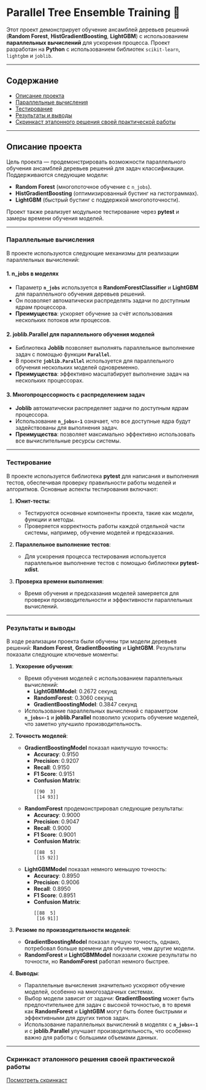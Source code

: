 # **Parallel Tree Ensemble Training** 🚀

Этот проект демонстрирует обучение ансамблей деревьев решений (**Random Forest**, **HistGradientBoosting**, **LightGBM**) с использованием **параллельных вычислений** для ускорения процесса. Проект разработан на **Python** с использованием библиотек `scikit-learn`, `lightgbm` и `joblib`.

---

## **Содержание**
- [Описание проекта](#описание-проекта)
- [Параллельные вычисления](#параллельные-вычисления)
- [Тестирование](#тестирование)
- [Результаты и выводы](#результаты-и-выводы)
- [Скринкаст эталонного решения своей практической работы](#Скринкаст-эталонного-решения-своей-практической-работы)

---

## **Описание проекта**

Цель проекта — продемонстрировать возможности параллельного обучения ансамблей деревьев решений для задач классификации. Поддерживаются следующие модели:
- **Random Forest** (многопоточное обучение с `n_jobs`).
- **HistGradientBoosting** (оптимизированный бустинг на гистограммах).
- **LightGBM** (быстрый бустинг с поддержкой многопоточности).

Проект также реализует модульное тестирование через **pytest** и замеры времени обучения моделей.

---

### **Параллельные вычисления**

В проекте используются следующие механизмы для реализации параллельных вычислений:

#### **1. n_jobs в моделях**  
- Параметр **`n_jobs`** используется в **RandomForestClassifier** и **LightGBM** для параллельного обучения деревьев решений.  
- Он позволяет автоматически распределять задачи по доступным ядрам процессора.  
- **Преимущества**: ускоряет обучение за счёт использования нескольких потоков или процессов.

#### **2. joblib.Parallel для параллельного обучения моделей**  
- Библиотека **Joblib** позволяет выполнять параллельное выполнение задач с помощью функции **`Parallel`**.  
- В проекте **`joblib.Parallel`** используется для параллельного обучения нескольких моделей одновременно.  
- **Преимущества**: эффективно масштабирует выполнение задач на нескольких процессорах.

#### **3. Многопроцессорность с распределением задач**  
- **Joblib** автоматически распределяет задачи по доступным ядрам процессора.  
- Использование **`n_jobs=-1`** означает, что все доступные ядра будут задействованы для выполнения задач.  
- **Преимущества**: позволяет максимально эффективно использовать все вычислительные ресурсы системы.

---

### **Тестирование**

В проекте используется библиотека **pytest** для написания и выполнения тестов, обеспечивая проверку правильности работы моделей и алгоритмов. Основные аспекты тестирования включают:

1. **Юнит-тесты**:
   - Тестируются основные компоненты проекта, такие как модели, функции и методы.
   - Проверяется корректность работы каждой отдельной части системы, например, обучение моделей и предсказания.

2. **Параллельное выполнение тестов**:
   - Для ускорения процесса тестирования используется параллельное выполнение тестов с помощью библиотеки **pytest-xdist**.

3. **Проверка времени выполнения**:
   - Время обучения и предсказания моделей замеряется для проверки производительности и эффективности параллельных вычислений.

---

### **Результаты и выводы**

В ходе реализации проекта были обучены три модели деревьев решений: **Random Forest**, **GradientBoosting** и **LightGBM**. Результаты показали следующие ключевые моменты:

1. **Ускорение обучения**:
   - Время обучения моделей с использованием параллельных вычислений:
     - **LightGBMModel**: 0.2672 секунд
     - **RandomForest**: 0.3060 секунд
     - **GradientBoostingModel**: 0.3847 секунд
   - Использование параллельных вычислений с параметром **`n_jobs=-1`** и **joblib.Parallel** позволило ускорить обучение моделей, что заметно улучшило производительность.

2. **Точность моделей**:
   - **GradientBoostingModel** показал наилучшую точность:
     - **Accuracy**: 0.9150
     - **Precision**: 0.9207
     - **Recall**: 0.9150
     - **F1 Score**: 0.9151
     - **Confusion Matrix**:
       ```
       [[90  3]
        [14 93]]
       ```
   - **RandomForest** продемонстрировал следующие результаты:
     - **Accuracy**: 0.9000
     - **Precision**: 0.9047
     - **Recall**: 0.9000
     - **F1 Score**: 0.9001
     - **Confusion Matrix**:
       ```
       [[88  5]
        [15 92]]
       ```
   - **LightGBMModel** показал немного меньшую точность:
     - **Accuracy**: 0.8950
     - **Precision**: 0.9006
     - **Recall**: 0.8950
     - **F1 Score**: 0.8951
     - **Confusion Matrix**:
       ```
       [[88  5]
        [16 91]]
       ```

3. **Резюме по производительности моделей**:
   - **GradientBoostingModel** показал лучшую точность, однако, потребовал больше времени для обучения, чем другие модели.
   - **RandomForest** и **LightGBMModel** показали схожие результаты по точности, но **RandomForest** работал немного быстрее.

4. **Выводы**:
   - Параллельные вычисления значительно ускоряют обучение моделей, особенно на многозадачных системах.
   - Выбор модели зависит от задачи: **GradientBoosting** может быть предпочтительнее для задач с высокой точностью, в то время как **RandomForest** и **LightGBM** могут быть более быстрыми и эффективными для других типов задач.
   - Использование параллельных вычислений в моделях с **`n_jobs=-1`** и с **joblib.Parallel** улучшает производительность, что особенно важно для работы с большими объемами данных.

---

### **Скринкаст эталонного решения своей практической работы**

[Посмотреть скринкаст](https://drive.google.com/file/d/1AE3GRyFZJzifsoN-FdNXLALd76Pib5Sr/view?usp=sharing)
